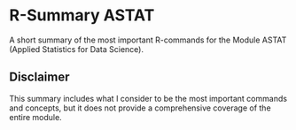 # R-Summary ASTAT
A short summary of the most important R-commands for the Module ASTAT (Applied Statistics for Data Science).

## Disclaimer 
This summary includes what I consider to be the most important commands and concepts, but it does not provide a comprehensive coverage of the entire module.
